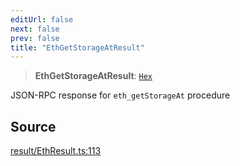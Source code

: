 ```yaml
---
editUrl: false
next: false
prev: false
title: "EthGetStorageAtResult"
---
```


> **EthGetStorageAtResult**: [`Hex`](/reference/tevm/actions-types/type-aliases/hex/)

JSON-RPC response for `eth_getStorageAt` procedure

## Source

[result/EthResult.ts:113](https://github.com/evmts/tevm-monorepo/blob/main/packages/actions-types/src/result/EthResult.ts#L113)
